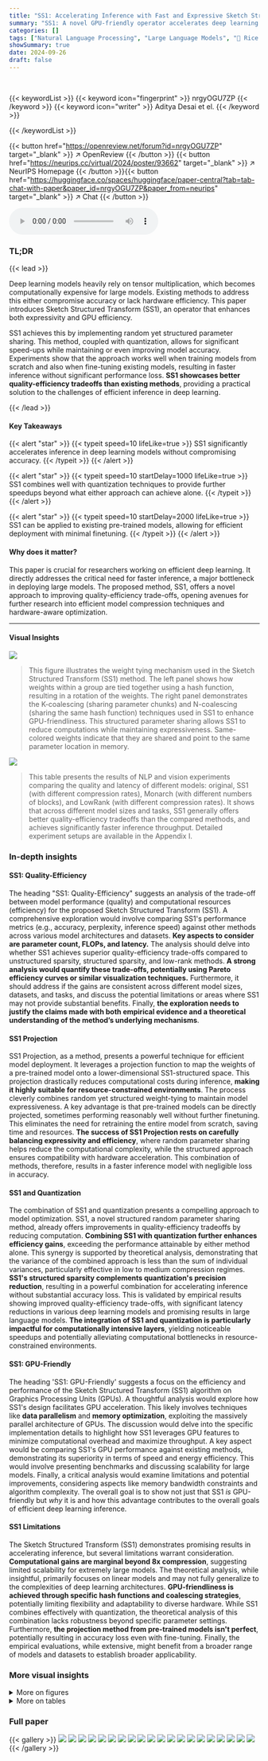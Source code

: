 ```yaml
---
title: "SS1: Accelerating Inference with Fast and Expressive Sketch Structured Transform"
summary: "SS1: A novel GPU-friendly operator accelerates deep learning inference by leveraging structured parameter sharing, achieving superior quality-efficiency tradeoffs compared to existing methods."
categories: []
tags: ["Natural Language Processing", "Large Language Models", "🏢 Rice University",]
showSummary: true
date: 2024-09-26
draft: false
---
```


<br>

{{< keywordList >}}
{{< keyword icon="fingerprint" >}} nrgyOGU7ZP {{< /keyword >}}
{{< keyword icon="writer" >}} Aditya Desai et el. {{< /keyword >}}
 
{{< /keywordList >}}

{{< button href="https://openreview.net/forum?id=nrgyOGU7ZP" target="_blank" >}}
↗ OpenReview
{{< /button >}}
{{< button href="https://neurips.cc/virtual/2024/poster/93662" target="_blank" >}}
↗ NeurIPS Homepage
{{< /button >}}{{< button href="https://huggingface.co/spaces/huggingface/paper-central?tab=tab-chat-with-paper&paper_id=nrgyOGU7ZP&paper_from=neurips" target="_blank" >}}
↗ Chat
{{< /button >}}



<audio controls>
    <source src="https://ai-paper-reviewer.com/nrgyOGU7ZP/podcast.wav" type="audio/wav">
    Your browser does not support the audio element.
</audio>


### TL;DR


{{< lead >}}

Deep learning models heavily rely on tensor multiplication, which becomes computationally expensive for large models. Existing methods to address this either compromise accuracy or lack hardware efficiency. This paper introduces Sketch Structured Transform (SS1), an operator that enhances both expressivity and GPU efficiency. 

SS1 achieves this by implementing random yet structured parameter sharing. This method, coupled with quantization, allows for significant speed-ups while maintaining or even improving model accuracy. Experiments show that the approach works well when training models from scratch and also when fine-tuning existing models, resulting in faster inference without significant performance loss. **SS1 showcases better quality-efficiency tradeoffs than existing methods**, providing a practical solution to the challenges of efficient inference in deep learning.

{{< /lead >}}


#### Key Takeaways

{{< alert "star" >}}
{{< typeit speed=10 lifeLike=true >}} SS1 significantly accelerates inference in deep learning models without compromising accuracy. {{< /typeit >}}
{{< /alert >}}

{{< alert "star" >}}
{{< typeit speed=10 startDelay=1000 lifeLike=true >}} SS1 combines well with quantization techniques to provide further speedups beyond what either approach can achieve alone. {{< /typeit >}}
{{< /alert >}}

{{< alert "star" >}}
{{< typeit speed=10 startDelay=2000 lifeLike=true >}} SS1 can be applied to existing pre-trained models, allowing for efficient deployment with minimal finetuning. {{< /typeit >}}
{{< /alert >}}

#### Why does it matter?
This paper is crucial for researchers working on efficient deep learning.  It directly addresses the critical need for faster inference, a major bottleneck in deploying large models.  The proposed method, SS1, offers a novel approach to improving quality-efficiency trade-offs, opening avenues for further research into efficient model compression techniques and hardware-aware optimization.

------
#### Visual Insights



![](https://ai-paper-reviewer.com/nrgyOGU7ZP/figures_3_1.jpg)

> This figure illustrates the weight tying mechanism used in the Sketch Structured Transform (SS1) method.  The left panel shows how weights within a group are tied together using a hash function, resulting in a rotation of the weights. The right panel demonstrates the K-coalescing (sharing parameter chunks) and N-coalescing (sharing the same hash function) techniques used in SS1 to enhance GPU-friendliness.  This structured parameter sharing allows SS1 to reduce computations while maintaining expressiveness. Same-colored weights indicate that they are shared and point to the same parameter location in memory.





![](https://ai-paper-reviewer.com/nrgyOGU7ZP/tables_7_1.jpg)

> This table presents the results of NLP and vision experiments comparing the quality and latency of different models: original, SS1 (with different compression rates), Monarch (with different numbers of blocks), and LowRank (with different compression rates).  It shows that across different model sizes and tasks, SS1 generally offers better quality-efficiency tradeoffs than the compared methods, and achieves significantly faster inference throughput. Detailed experiment setups are available in the Appendix I.





### In-depth insights


#### SS1: Quality-Efficiency
The heading "SS1: Quality-Efficiency" suggests an analysis of the trade-off between model performance (quality) and computational resources (efficiency) for the proposed Sketch Structured Transform (SS1).  A comprehensive exploration would involve comparing SS1's performance metrics (e.g., accuracy, perplexity, inference speed) against other methods across various model architectures and datasets. **Key aspects to consider are parameter count, FLOPs, and latency.** The analysis should delve into whether SS1 achieves superior quality-efficiency trade-offs compared to unstructured sparsity, structured sparsity, and low-rank methods.  **A strong analysis would quantify these trade-offs, potentially using Pareto efficiency curves or similar visualization techniques.**  Furthermore, it should address if the gains are consistent across different model sizes, datasets, and tasks, and discuss the potential limitations or areas where SS1 may not provide substantial benefits.  Finally, **the exploration needs to justify the claims made with both empirical evidence and a theoretical understanding of the method’s underlying mechanisms**.

#### SS1 Projection
SS1 Projection, as a method, presents a powerful technique for efficient model deployment.  It leverages a projection function to map the weights of a pre-trained model onto a lower-dimensional SS1-structured space. This projection drastically reduces computational costs during inference, **making it highly suitable for resource-constrained environments**.  The process cleverly combines random yet structured weight-tying to maintain model expressiveness.  A key advantage is that pre-trained models can be directly projected, sometimes performing reasonably well without further finetuning. This eliminates the need for retraining the entire model from scratch, saving time and resources. **The success of SS1 Projection rests on carefully balancing expressivity and efficiency**, where random parameter sharing helps reduce the computational complexity, while the structured approach ensures compatibility with hardware acceleration.  This combination of methods, therefore, results in a faster inference model with negligible loss in accuracy.

#### SS1 and Quantization
The combination of SS1 and quantization presents a compelling approach to model optimization.  SS1, a novel structured random parameter sharing method, already offers improvements in quality-efficiency tradeoffs by reducing computation. **Combining SS1 with quantization further enhances efficiency gains**, exceeding the performance attainable by either method alone. This synergy is supported by theoretical analysis, demonstrating that the variance of the combined approach is less than the sum of individual variances, particularly effective in low to medium compression regimes.  **SS1's structured sparsity complements quantization's precision reduction**, resulting in a powerful combination for accelerating inference without substantial accuracy loss.  This is validated by empirical results showing improved quality-efficiency trade-offs, with significant latency reductions in various deep learning models and promising results in large language models. **The integration of SS1 and quantization is particularly impactful for computationally intensive layers**, yielding noticeable speedups and potentially alleviating computational bottlenecks in resource-constrained environments.

#### SS1: GPU-Friendly
The heading 'SS1: GPU-Friendly' suggests a focus on the efficiency and performance of the Sketch Structured Transform (SS1) algorithm on Graphics Processing Units (GPUs).  A thoughtful analysis would explore how SS1's design facilitates GPU acceleration.  This likely involves techniques like **data parallelism** and **memory optimization**, exploiting the massively parallel architecture of GPUs.  The discussion would delve into the specific implementation details to highlight how SS1 leverages GPU features to minimize computational overhead and maximize throughput. A key aspect would be comparing SS1's GPU performance against existing methods, demonstrating its superiority in terms of speed and energy efficiency. This would involve presenting benchmarks and discussing scalability for large models.  Finally, a critical analysis would examine limitations and potential improvements, considering aspects like memory bandwidth constraints and algorithm complexity. The overall goal is to show not just that SS1 *is* GPU-friendly but *why* it is and how this advantage contributes to the overall goals of efficient deep learning inference.

#### SS1 Limitations
The Sketch Structured Transform (SS1) demonstrates promising results in accelerating inference, but several limitations warrant consideration. **Computational gains are marginal beyond 8x compression**, suggesting limited scalability for extremely large models.  The theoretical analysis, while insightful, primarily focuses on linear models and may not fully generalize to the complexities of deep learning architectures.  **GPU-friendliness is achieved through specific hash functions and coalescing strategies**, potentially limiting flexibility and adaptability to diverse hardware. While SS1 combines effectively with quantization, the theoretical analysis of this combination lacks robustness beyond specific parameter settings.  Furthermore, **the projection method from pre-trained models isn't perfect**, potentially resulting in accuracy loss even with fine-tuning.  Finally, the empirical evaluations, while extensive, might benefit from a broader range of models and datasets to establish broader applicability.


### More visual insights

<details>
<summary>More on figures
</summary>


![](https://ai-paper-reviewer.com/nrgyOGU7ZP/figures_5_1.jpg)

> This figure shows the upper bound on the variance of inner products between unit norm vectors under three different scenarios: projection alone, quantization alone, and a combination of both.  The x-axis represents the compression ratio, and the y-axis represents the variance.  The graph demonstrates that combining projection and quantization can yield better results (lower variance) than using either technique alone, particularly in the high-compression regime.  This supports a key finding in the paper regarding the synergistic benefits of using both methods together.


![](https://ai-paper-reviewer.com/nrgyOGU7ZP/figures_15_1.jpg)

> This figure shows the trade-off between latency (in milliseconds) and perplexity for GPT-S models using different linear transformation methods: SS1, Monarch, LowRank, and a baseline model.  Lower latency and lower perplexity are both desirable; the ideal point would be in the lower-left corner. The plot helps visualize the quality-efficiency tradeoffs of each method.


![](https://ai-paper-reviewer.com/nrgyOGU7ZP/figures_16_1.jpg)

> This figure shows the latency in milliseconds (ms) for different model sizes of GPT2 against the number of parameters and compression ratios.  Four different matrix multiplication methods are compared: nnLinear (standard linear layer), LowRankLinear (low-rank linear layer), Monarch (structured matrix), and SS1 (Sketch Structured Transform). The x-axis represents the compression factor (1x, 2x, 4x, 8x, 16x), and the y-axis represents latency in milliseconds.  Each subplot represents a different input size.


</details>




<details>
<summary>More on tables
</summary>


![](https://ai-paper-reviewer.com/nrgyOGU7ZP/tables_7_2.jpg)
> This table presents the results of NLP and Vision experiments, comparing the quality and latency of models using SS1 against baselines like Monarch and LowRank.  It shows that SS1 achieves better quality-efficiency tradeoffs, and up to 1.3x faster inference throughput.

![](https://ai-paper-reviewer.com/nrgyOGU7ZP/tables_7_3.jpg)
> This table presents the results of applying post-training quantization to both the original GPT2 and the SS1-compressed models.  The left side shows that the impact of quantization on the SS1 models is similar to its effect on the full-sized models; the quality remains largely unaffected. The right side demonstrates that SS1 models can achieve higher quality (lower perplexity) than smaller, less-parameterized versions of the original GPT2 model.

![](https://ai-paper-reviewer.com/nrgyOGU7ZP/tables_8_1.jpg)
> This table presents the results of applying Sketch Structured Transform (SST) to BERT and Llama models. The left side shows the results of finetuning a BERT model projected onto SST on the GLUE benchmark, demonstrating a 1.31x speedup in inference. The right side shows a proof-of-concept for Llama-3-8B, achieving a 1.11x speedup by compressing selective layers without finetuning.

![](https://ai-paper-reviewer.com/nrgyOGU7ZP/tables_8_2.jpg)
> This table shows the breakdown of time spent in different components of the DLRM model.  The majority (70%) of the latency is in the Top MLP. By using SS1, the MLP workload is reduced by half while maintaining the same level of accuracy. This demonstrates the performance improvement offered by SS1, specifically for CPU-bound tasks where matrix multiplications dominate the computational workload.

![](https://ai-paper-reviewer.com/nrgyOGU7ZP/tables_15_1.jpg)
> This table compares the performance of SS1 against Monarch and LowRank baselines across various NLP and vision tasks.  It shows that SS1 achieves better quality-efficiency tradeoffs (quality per parameter and FLOPs) and faster inference latency (up to 1.3x speedup) compared to baselines.  The Appendix I contains more detailed experimental results.

![](https://ai-paper-reviewer.com/nrgyOGU7ZP/tables_24_1.jpg)
> This table shows the results of NLP and vision experiments using different models.  It compares the quality (measured by PPL for NLP and accuracy for vision) and latency of models using the proposed SS1 method against baselines (Monarch, LowRank). The table highlights that SS1 consistently achieves better quality-efficiency tradeoffs than baselines, with up to a 1.3x increase in inference throughput.  Detailed experimental settings are provided in Appendix I.

![](https://ai-paper-reviewer.com/nrgyOGU7ZP/tables_26_1.jpg)
> This table presents the results of fine-tuning experiments on the GLUE benchmark using the BERT-Large model and its SS1 compressed variant.  The table shows the performance on various subtasks of the GLUE benchmark, including the number of parameters used and average accuracy for both models. The SS1 model demonstrates a significant reduction in the number of parameters while maintaining a relatively high level of accuracy compared to the original BERT-Large model.

![](https://ai-paper-reviewer.com/nrgyOGU7ZP/tables_26_2.jpg)
> This table presents the results of fine-tuning BERT-base and a compressed version of BERT-base (using SS1) on the GLUE benchmark.  The table shows the performance (accuracy) on several sub-tasks of GLUE, including COLA, STSB, RTE, MRPC, WNLI, QNLI, QQP, SST2, and MNLI, as well as the average accuracy across all tasks. It demonstrates that using SS1 to compress BERT-base resulted in only a minimal drop in accuracy compared to the original model.

![](https://ai-paper-reviewer.com/nrgyOGU7ZP/tables_26_3.jpg)
> This table compares the performance of the proposed Sketch Structured Transform (SS1) method against other state-of-the-art methods (Monarch and LowRank) on various NLP and vision tasks.  It shows the number of parameters, accuracy/perplexity, and inference latency for different model sizes and compression levels for GPT and MLPMixer models. The results demonstrate that SS1 achieves better quality-efficiency trade-offs and faster inference compared to the baselines.

![](https://ai-paper-reviewer.com/nrgyOGU7ZP/tables_26_4.jpg)
> This table compares the performance of SS1 against other methods (Monarch, LowRank) on NLP and vision tasks.  It shows that SS1 achieves better quality-efficiency trade-offs across various model sizes and benchmarks, offering improvements in both accuracy and inference speed.

![](https://ai-paper-reviewer.com/nrgyOGU7ZP/tables_26_5.jpg)
> This table compares the performance of SS1 against Monarch and LowRank methods on NLP and vision tasks.  It shows that SS1 achieves better quality-efficiency tradeoffs (quality per parameter and FLOP) and faster inference latency (up to 1.3x speedup).  The table presents metrics such as perplexity, accuracy, and latency for various model sizes and configurations.

![](https://ai-paper-reviewer.com/nrgyOGU7ZP/tables_26_6.jpg)
> This table shows the median latency (in milliseconds) for BERT-Large and BERT-Large with SS1 compression across different batch sizes (8, 16, 32, 64, 128).  It also calculates the throughput increase achieved by using SS1 compression compared to the original BERT-Large model for each batch size. The results demonstrate the significant latency reduction and throughput improvement obtained by using SS1, especially at larger batch sizes.

![](https://ai-paper-reviewer.com/nrgyOGU7ZP/tables_27_1.jpg)
> This table presents the evaluation results of the compressed Llama model on the full MMLU and Winogrande datasets.  It shows the number of parameters (#param), accuracy on the MMLU and Winogrande benchmarks, and the speedup achieved by using SS1 compression.  The results demonstrate that SS1 compression achieves a significant reduction in model size while maintaining comparable performance, showing a 1.1x speedup.

![](https://ai-paper-reviewer.com/nrgyOGU7ZP/tables_27_2.jpg)
> This table compares the performance of SS1 against Monarch and LowRank across various NLP and vision tasks.  It shows that SS1 achieves better quality-efficiency tradeoffs in terms of both accuracy/perplexity and inference latency, often significantly outperforming the baselines while using fewer parameters.  Appendix I contains more detailed experimental results.

</details>




### Full paper

{{< gallery >}}
<img src="https://ai-paper-reviewer.com/nrgyOGU7ZP/1.png" class="grid-w50 md:grid-w33 xl:grid-w25" />
<img src="https://ai-paper-reviewer.com/nrgyOGU7ZP/2.png" class="grid-w50 md:grid-w33 xl:grid-w25" />
<img src="https://ai-paper-reviewer.com/nrgyOGU7ZP/3.png" class="grid-w50 md:grid-w33 xl:grid-w25" />
<img src="https://ai-paper-reviewer.com/nrgyOGU7ZP/4.png" class="grid-w50 md:grid-w33 xl:grid-w25" />
<img src="https://ai-paper-reviewer.com/nrgyOGU7ZP/5.png" class="grid-w50 md:grid-w33 xl:grid-w25" />
<img src="https://ai-paper-reviewer.com/nrgyOGU7ZP/6.png" class="grid-w50 md:grid-w33 xl:grid-w25" />
<img src="https://ai-paper-reviewer.com/nrgyOGU7ZP/7.png" class="grid-w50 md:grid-w33 xl:grid-w25" />
<img src="https://ai-paper-reviewer.com/nrgyOGU7ZP/8.png" class="grid-w50 md:grid-w33 xl:grid-w25" />
<img src="https://ai-paper-reviewer.com/nrgyOGU7ZP/9.png" class="grid-w50 md:grid-w33 xl:grid-w25" />
<img src="https://ai-paper-reviewer.com/nrgyOGU7ZP/10.png" class="grid-w50 md:grid-w33 xl:grid-w25" />
<img src="https://ai-paper-reviewer.com/nrgyOGU7ZP/11.png" class="grid-w50 md:grid-w33 xl:grid-w25" />
<img src="https://ai-paper-reviewer.com/nrgyOGU7ZP/12.png" class="grid-w50 md:grid-w33 xl:grid-w25" />
<img src="https://ai-paper-reviewer.com/nrgyOGU7ZP/13.png" class="grid-w50 md:grid-w33 xl:grid-w25" />
<img src="https://ai-paper-reviewer.com/nrgyOGU7ZP/14.png" class="grid-w50 md:grid-w33 xl:grid-w25" />
<img src="https://ai-paper-reviewer.com/nrgyOGU7ZP/15.png" class="grid-w50 md:grid-w33 xl:grid-w25" />
<img src="https://ai-paper-reviewer.com/nrgyOGU7ZP/16.png" class="grid-w50 md:grid-w33 xl:grid-w25" />
<img src="https://ai-paper-reviewer.com/nrgyOGU7ZP/17.png" class="grid-w50 md:grid-w33 xl:grid-w25" />
<img src="https://ai-paper-reviewer.com/nrgyOGU7ZP/18.png" class="grid-w50 md:grid-w33 xl:grid-w25" />
<img src="https://ai-paper-reviewer.com/nrgyOGU7ZP/19.png" class="grid-w50 md:grid-w33 xl:grid-w25" />
<img src="https://ai-paper-reviewer.com/nrgyOGU7ZP/20.png" class="grid-w50 md:grid-w33 xl:grid-w25" />
{{< /gallery >}}